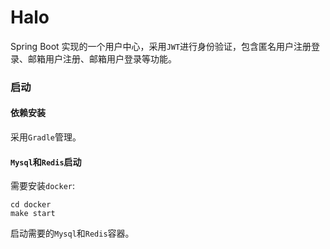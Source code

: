 # Halo

Spring Boot 实现的一个用户中心，采用`JWT`进行身份验证，包含匿名用户注册登录、邮箱用户注册、邮箱用户登录等功能。


### 启动 

#### 依赖安装

采用`Gradle`管理。

#### `Mysql`和`Redis`启动

需要安装`docker`:

```
cd docker
make start
```
启动需要的`Mysql`和`Redis`容器。



